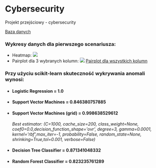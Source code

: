 # Cybersecurity
Projekt przejściowy - cybersecurity

[Baza danych](https://mcfp.weebly.com/the-ctu-13-dataset-a-labeled-dataset-with-botnet-normal-and-background-traffic.html)

### Wykresy danych dla pierwszego scenariusza:
* Heatmap:
![](http://imagizer.imageshack.us/a/img924/7729/Da76Qq.png )
* Pairplot dla 3 wybranych kolumn:
![](http://imageshack.com/a/img924/6415/WQo4WO.png)
[Pairplot dla wszystkich kolumn](http://imageshack.com/a/img923/9964/zfNx4e.png)

### Przy użyciu scikit-learn skuteczność wykrywania anomali wynosi:
* #### Logistic Regression = 1.0
* #### Support Vector Machines = 0.846380757885
* #### Support Vector Machines (grid) = 0.998638529612
   *Best estimator:
(C=1000, cache_size=200, class_weight=None, coef0=0.0,decision_function_shape='ovr', degree=3, gamma=0.0001, kernel='rbf',max_iter=-1,     probability=False, random_state=None, shrinking=True,tol=0.001, verbose=False)*
* #### Decision Tree Classifier = 0.871341048332
* #### Random Forest Classifier = 0.823235761289
